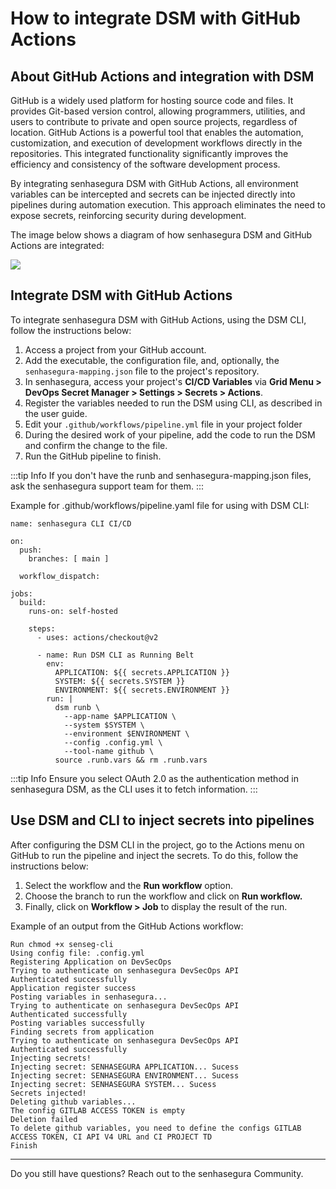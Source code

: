 # How to integrate DSM with GitHub Actions

## About GitHub Actions and integration with DSM

GitHub is a widely used platform for hosting source code and files. It provides Git-based version control, allowing programmers, utilities, and users to contribute to private and open source projects, regardless of location. GitHub Actions is a powerful tool that enables the automation, customization, and execution of development workflows directly in the repositories. This integrated functionality significantly improves the efficiency and consistency of the software development process.

By integrating senhasegura DSM with GitHub Actions, all environment variables can be intercepted and secrets can be injected directly into pipelines during automation execution. This approach eliminates the need to expose secrets, reinforcing security during development.

The image below shows a diagram of how senhasegura DSM and GitHub Actions are integrated:

![](https://lh7-us.googleusercontent.com/wggkxMSGnbJJhART0y9sQjFc2aCA5J2d4zAhhb0Os0YRb8_chdYevmW7MmlaEvUAGzIyWcijZ1x-lE2eedZb9SUFfBmzti62WLBXSKFc4_586Pmnb1g0o7diXTCI_PlaWClK6lTi6OEtHBqGFk82420)

## Integrate DSM with GitHub Actions

To integrate senhasegura DSM with GitHub Actions, using the DSM CLI, follow the instructions below:

1. Access a project from your GitHub account.
2. Add the executable, the configuration file, and, optionally, the `senhasegura-mapping.json` file to the project's repository.
3. In senhasegura, access your project's **CI/CD Variables** via **Grid Menu > DevOps Secret Manager > Settings > Secrets > Actions**.
4. Register the variables needed to run the DSM using CLI, as described in the user guide.
5. Edit your `.github/workflows/pipeline.yml` file in your project folder
6. During the desired work of your pipeline, add the code to run the DSM and confirm the change to the file.
7. Run the GitHub pipeline to finish.

:::tip Info
If you don't have the runb and senhasegura-mapping.json files, ask the senhasegura support team for them.
:::

Example for .github/workflows/pipeline.yaml file for using with DSM CLI:

```
name: senhasegura CLI CI/CD

on:
  push:
    branches: [ main ]

  workflow_dispatch:

jobs:
  build:
    runs-on: self-hosted

    steps:
      - uses: actions/checkout@v2

      - name: Run DSM CLI as Running Belt
        env:
          APPLICATION: ${{ secrets.APPLICATION }}
          SYSTEM: ${{ secrets.SYSTEM }}
          ENVIRONMENT: ${{ secrets.ENVIRONMENT }}
        run: |
          dsm runb \
            --app-name $APPLICATION \
            --system $SYSTEM \
            --environment $ENVIRONMENT \
            --config .config.yml \
            --tool-name github \
          source .runb.vars && rm .runb.vars

```

:::tip Info
Ensure you select OAuth 2.0 as the authentication method in senhasegura DSM, as the CLI uses it to fetch information.
:::

## Use DSM and CLI to inject secrets into pipelines

After configuring the DSM CLI in the project, go to the Actions menu on GitHub to run the pipeline and inject the secrets. To do this, follow the instructions below:

1. Select the workflow and the **Run workflow** option.
2. Choose the branch to run the workflow and click on **Run workflow.**
3. Finally, click on **Workflow > Job** to display the result of the run.

Example of an output from the GitHub Actions workflow:

```
Run chmod +x senseg-cli
Using config file: .config.yml
Registering Application on DevSecOps
Trying to authenticate on senhasegura DevSecOps API
Authenticated successfully
Application register success
Posting variables in senhasegura...
Trying to authenticate on senhasegura DevSecOps API
Authenticated successfully
Posting variables successfully
Finding secrets from application
Trying to authenticate on senhasegura DevSecOps API
Authenticated successfully
Injecting secrets!
Injecting secret: SENHASEGURA APPLICATION... Sucess
Injecting secret: SENHASEGURA ENVIRONMENT... Sucess
Injecting secret: SENHASEGURA SYSTEM... Sucess
Secrets injected!
Deleting github variables...
The config GITLAB ACCESS TOKEN is empty
Deletion failed
To delete github variables, you need to define the configs GITLAB ACCESS TOKEN, CI API V4 URL and CI PROJECT TD
Finish
```

---

Do you still have questions? Reach out to the senhasegura Community.
